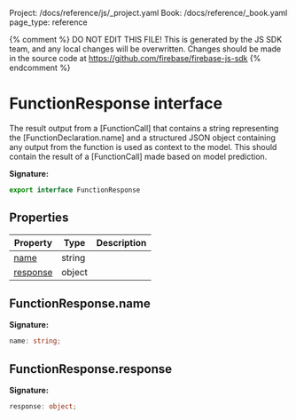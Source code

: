 Project: /docs/reference/js/_project.yaml
Book: /docs/reference/_book.yaml
page_type: reference

{% comment %}
DO NOT EDIT THIS FILE!
This is generated by the JS SDK team, and any local changes will be
overwritten. Changes should be made in the source code at
https://github.com/firebase/firebase-js-sdk
{% endcomment %}

# FunctionResponse interface
The result output from a \[FunctionCall\] that contains a string representing the \[FunctionDeclaration.name\] and a structured JSON object containing any output from the function is used as context to the model. This should contain the result of a \[FunctionCall\] made based on model prediction.

<b>Signature:</b>

```typescript
export interface FunctionResponse 
```

## Properties

|  Property | Type | Description |
|  --- | --- | --- |
|  [name](./vertexai-preview.functionresponse.md#functionresponsename) | string |  |
|  [response](./vertexai-preview.functionresponse.md#functionresponseresponse) | object |  |

## FunctionResponse.name

<b>Signature:</b>

```typescript
name: string;
```

## FunctionResponse.response

<b>Signature:</b>

```typescript
response: object;
```
